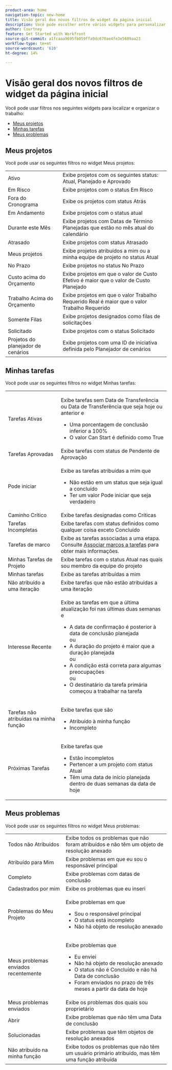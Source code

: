```yaml
---
product-area: home
navigation-topic: new-home
title: Visão geral dos novos filtros de widget da página inicial
description: Você pode escolher entre vários widgets para personalizar o conteúdo que aparece em sua Página inicial. Esses widgets podem ser redimensionados e organizados na sua página inicial.
author: Courtney
feature: Get Started with Workfront
source-git-commit: a1fcaaa9695fb059ffa9dc670ae4fe3e5609aa23
workflow-type: tm+mt
source-wordcount: '610'
ht-degree: 14%

---
```


# Visão geral dos novos filtros de widget da página inicial

Você pode usar filtros nos seguintes widgets para localizar e organizar o trabalho:

* [Meus projetos](#my-projects)
* [Minhas tarefas](#my-tasks)
* [Meus problemas](#my-issues)

## Meus projetos

Você pode usar os seguintes filtros no widget Meus projetos:

<table>
  <tr>
    <td>Ativo</td>
    <td>Exibe projetos com os seguintes status: Atual, Planejado e Aprovado </td>
  </tr>
  <tr>
    <td>Em Risco</td>
    <td>Exibe projetos com o status Em Risco </td>
  </tr>
  <tr>
    <td>Fora do Cronograma</td>
    <td>Exibe os projetos com status Atrás</td>
  </tr>
  <tr>
    <td>Em Andamento</td>
    <td>Exibe projetos com o status atual </td>
  </tr>
  <tr>
    <td>Durante este Mês</td>
    <td>Exibe projetos com Datas de Término Planejadas que estão no mês atual do calendário</td>
  </tr>
  <tr>
    <td>Atrasado</td>
    <td>Exibe projetos com status Atrasado</td>
  </tr>
  <tr>
    <td>Meus projetos</td>
    <td>Exibe projetos atribuídos a mim ou a minha equipe de projeto no status Atual</td>
  </tr>
  <tr>
    <td>No Prazo</td>
    <td>Exibe projetos no status No Prazo</td>
  </tr>
  <tr>
    <td>Custo acima do Orçamento</td>
    <td>Exibe projetos em que o valor de Custo Efetivo é maior que o valor de Custo Planejado</td>
  </tr>
  <tr>
    <td>Trabalho Acima do Orçamento</td>
    <td>Exibe projetos em que o valor Trabalho Requerido Real é maior que o valor Trabalho Requerido</td>
  </tr>
  <tr>
    <td>Somente Filas</td>
    <td>Exibe projetos designados como filas de solicitações</td>
  </tr>
  <tr>
    <td>Solicitado</td>
    <td>Exibe projetos com o status Solicitado</td>
  </tr>
  <tr>
    <td>Projetos do planejador de cenários</td>
    <td>Exibe projetos com uma ID de iniciativa definida pelo Planejador de cenários</td>
  </tr>
</table>

## Minhas tarefas

Você pode usar os seguintes filtros no widget Minhas tarefas:

<table>
  <tr>
    <td>Tarefas Ativas</td>
    <td><p>Exibe tarefas sem Data de Transferência ou Data de Transferência que seja hoje ou anterior e</p>
<ul>
  <li>Uma porcentagem de conclusão inferior a 100%</li>
  <li>O valor Can Start é definido como True</li>
</ul>
</td>
  </tr>
   <!-- <tr>
    <td>All Unassigned Tasks</td>
    <td></td>
  </tr> -->
  <tr>
    <td>Tarefas Aprovadas</td>
    <td>Exibe tarefas com status de Pendente de Aprovação</td>
  </tr>
  <tr>
    <td>Pode iniciar</td>
    <td><p>Exibe as tarefas atribuídas a mim que</p>
<ul>
  <li>Não estão em um status que seja igual a concluído</li>
  <li>Ter um valor Pode iniciar que seja verdadeiro</li>
</ul>
</td>
  </tr>
  <tr>
    <td>Caminho Crítico</td>
    <td>Exibe tarefas designadas como Críticas</td>
  </tr>
  <tr>
    <td>Tarefas Incompletas</td>
    <td>Exibe tarefas com status definidos como qualquer coisa exceto Concluído</td>
  </tr>
  <tr>
    <td>Tarefas de marco</td>
    <td>Exibe as tarefas associadas a uma etapa. Consulte <a href="/help/quicksilver/manage-work/tasks/manage-tasks/associate-milestones-with-tasks.md">Associar marcos a tarefas</a> para obter mais informações.
</td>
  </tr>
  <tr>
    <td>Minhas Tarefas de Projeto</td>
    <td>Exibe tarefas com o status Atual nas quais sou membro da equipe do projeto </td>
  </tr>
    <tr>
    <td>Minhas tarefas</td>
    <td>Exibe as tarefas atribuídas a mim</td>
  </tr>
  <tr>
    <td>Não atribuído a uma iteração</td>
    <td>Exibe tarefas que não estão atribuídas a uma iteração</td>
  </tr>
  <tr>
    <td>Interesse Recente</td>
    <td><p>Exibe as tarefas em que a última atualização foi nas últimas duas semanas e</p>
<ul>
  <li>A data de confirmação é posterior à data de conclusão planejada</li>
  ou
  <li>A duração do projeto é maior que a duração planejada</li>
  ou
  <li>A condição está correta para algumas preocupações</li>
  ou
  <li>O destinatário da tarefa primária começou a trabalhar na tarefa</li>
</ul>
</td>
  </tr>
  <tr>
    <td>Tarefas não atribuídas na minha função</td>
    <td><p>Exibe tarefas que são</p>
<ul>
  <li>Atribuído à minha função</li>
  <li>Incompleto</li>
</ul>
</td>
  </tr>
  <tr>
    <td>Próximas Tarefas</td>
    <td><p>Exibe tarefas que</p>
<ul>
  <li>Estão incompletos</li>
  <li>Pertencer a um projeto com status Atual</li>
  <li>Têm uma data de início planejada dentro de duas semanas da data de hoje</li>
</ul>
</td>
  </tr>
</table>

## Meus problemas

Você pode usar os seguintes filtros no widget Meus problemas:

<table>
<tr>
    <td>Todos não Atribuídos</td>
    <td>Exibe todos os problemas que não foram atribuídos e não têm um objeto de resolução anexado </td>
  </tr>
  <tr>
    <td>Atribuído para Mim</td>
    <td>Exibe problemas em que eu sou o responsável principal</td>
  </tr>
  <tr>
    <td>Completo</td>
    <td>Exibe problemas com datas de conclusão </td>
  </tr>
  <tr>
    <td>Cadastrados por mim</td>
    <td>Exibe os problemas que eu inseri</td>
  </tr>
  <tr>
    <td>Problemas do Meu Projeto</td>
    <td><p>Exibe problemas em que</p>
<ul>
  <li>Sou o responsável principal</li>
  <li>O status está incompleto</li>
  <li>Não há objeto de resolução anexado</li>
</ul>
</td>
  </tr>
    <tr>
    <td>Meus problemas enviados recentemente</td>
    <td><p>Exibe problemas que</p>
<ul>
  <li>Eu enviei</li>
  <li>Não há objeto de resolução anexado</li>
  <li>O status não é Concluído e não há Data de conclusão</li>
  <li>Foram enviados no prazo de três meses a partir da data de hoje</li>
</ul>
</td>
  </tr>
    </tr>
    <tr>
    <td>Meus problemas enviados</td>
    <td>Exibe os problemas dos quais sou proprietário</td>
  </tr>
  <tr>
    <td>Abrir</td>
    <td>Exibe problemas que não têm uma Data de conclusão</td>
  </tr>
  <tr>
    <td>Solucionadas</td>
    <td>Exibe problemas que têm objetos de resolução anexados</td>
  </tr>
  <tr>
    <td>Não atribuído na minha função</td>
    <td>Exibe todos os problemas que não têm um usuário primário atribuído, mas têm uma função atribuída </td>
  </tr>
</table>